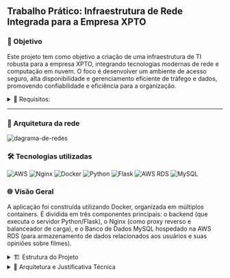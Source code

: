 ## Trabalho Prático: Infraestrutura de Rede Integrada para a Empresa XPTO

### 🎯 Objetivo
Este projeto tem como objetivo a criação de uma infraestrutura de TI robusta para a empresa XPTO, integrando tecnologias modernas de rede e computação em nuvem. O foco é desenvolver um ambiente de acesso seguro, alta disponibilidade e gerenciamento eficiente de tráfego e dados, promovendo confiabilidade e eficiência para a organização.

<Details>   
  <Summary>    
    📝 Requisitos:
  </Summary>

</br>

**1. Arquitetura da Rede:** 
Desenhar a topologia da rede;

**2. Configuração do Load Balancer:**
Implementar um Load Balancer com Nginx ou HAProxy, configurar o balanceamento entre, no mínimo, 3 máquinas para distribuir o tráfego, criar um mecanismo de monitoramento de disponibilidade e resposta dos servidores; 

**3. Proxy Reverso:** 
Configurar uma máquina com Nginx para atuar como Proxy Reverso, gerenciar requisições e redirecioná-las para os servidores apropriados;

**4. Banco de Dados:** 
Criar um servidor dedicado para o banco de dados usando Docker ou AWS RDS, escolher entre MySQL, PostgreSQL ou MongoDB e justificar a escolha;

**5. VPN (Virtual Private Network):** 
Configurar uma VPN segura (OpenVPN) para acessos externos e integrar a VPN ao firewall da rede para maior controle de acessos;

**6. Docker e Virtualização:** 
Utilizar Docker para hospedar servidores web e banco de dados, criar um docker-compose para gerenciamento facilitado dos serviços, demonstrar a escalabilidade dos containers e a comunicação entre eles;

**7. Endereçamento IPv4 e Segmentação de Redes:** 
Definir a estrutura de endereçamento da empresa e implementar DHCP para gerenciar alocação dinâmica de endereços.

</Details>

---

### 🧩 Arquitetura da rede
![dagrama-de-redes](https://github.com/user-attachments/assets/4d005e48-e671-4976-875d-962a99841b41)


### 🛠️ Tecnologias utilizadas
![AWS](https://img.shields.io/badge/aws-232F3E.svg?style=for-the-badge&logo=aws&logoColor=white)
![Nginx](https://img.shields.io/badge/nginx-009639.svg?style=for-the-badge&logo=nginx&logoColor=white)
![Docker](https://img.shields.io/badge/docker-2496ED.svg?style=for-the-badge&logo=docker&logoColor=white)
![Python](https://img.shields.io/badge/python-3776AB.svg?style=for-the-badge&logo=python&logoColor=white)
![Flask](https://img.shields.io/badge/-Flask-000000?style=for-the-badge&logo=flask&logoColor=white)
![AWS RDS](https://img.shields.io/badge/AWS_RDS-527FFF.svg?style=for-the-badge&logo=amazon-aws&logoColor=white)
![MySQL](https://img.shields.io/badge/mysql-4479A1.svg?style=for-the-badge&logo=mysql&logoColor=white)

### 🌐 Visão Geral
A aplicação foi construída utilizando Docker, organizada em múltiplos containers. É dividida em três componentes principais: o backend (que executa o servidor Python/Flask), o Nginx (como proxy reverso e balanceador de carga), e o Banco de Dados MySQL hospedado na AWS RDS (para armazenamento de dados relacionados aos usuários e suas opiniões sobre filmes).

<Details> 
  <Summary>
    🏗️ Estrutura do Projeto
  </Summary>

</br>

O projeto está dividido em:

- **Backend (Flask)**: Três servidores, cada um executando a mesma aplicação, mas distribuídos para melhorar a escalabilidade e o balanceamento de carga;
- **NGINX**: Atua como um proxy reverso e balanceador de carga, distribuindo as requisições entre os três servidores (app1, app2, app3);
- **Docker Compose**: Orquestra os containers e redes;
- **Banco de Dados (MySQL na AWS)**:  Armazena as informações dos usuários e suas interações com a aplicação (como suas avaliações de filmes);
- **RDS da AWS**: Oferece segurança, escalabilidade e gerenciamento automatizado.

</Details> 

<Details> 
  <Summary>
    🧠 Arquitetura e Justificativa Técnica
  </Summary>

#### 1. Uso do Docker
Permite isolar os componentes da aplicação - backend e proxy - em containers separados. Isso oferece vantagens:

- Isolamento e Independência: Cada parte funciona de forma independente, o que facilita a manutenção e a atualização de componentes sem afetar o funcionamento dos outros;
- Escalabilidade: Com o Docker, é fácil escalar a aplicação para mais servidores, conforme necessário. Por exemplo, podemos adicionar mais containers appX sem alterar a configuração de outros serviços;
- Portabilidade: A aplicação é executada no mesmo ambiente em qualquer máquina ou servidor, garantindo consistência entre desenvolvimento, testes e produção.

#### 2. Balanceamento de Carga com NGINX
Estamos usando o Nginx como proxy reverso e load balancer por ser uma solução robusta, amplamente utilizada, e de fácil configuração. Ele distribui o tráfego de entrada entre os servidores (app1, app2, app3), garantindo:

1. Desempenho otimizado: O Nginx é altamente eficiente na distribuição de requisições;
2. Alta disponibilidade: Caso um dos servidores do backend falhe, o Nginx pode redirecionar as requisições para outros servidores disponíveis;
3. Escalabilidade: A configuração do Nginx permite facilmente adicionar ou remover servidores de backend.

#### 3. Banco de Dados na AWS RDS (MySQL)
Utilizar o RDS permite escalar o banco de dados de forma automática, além de contar com a robustez e segurança fornecidas pela AWS. A escolha do MySQL como sistema de gerenciamento de banco de dados é devido à sua simplicidade e compatibilidade com a aplicação.

<Details> 
  <Summary>
    💻 Fluxo de Requisições
  </Summary>
  
1. O usuário envia uma requisição para o servidor, que é direcionada à porta 80 do Nginx;
2. O Nginx, atuando como proxy reverso, recebe a requisição e a encaminha para uma dos servidores de backend (app1, app2, ou app3) com base na configuração de balanceamento de carga;
3. O servidor do backend processa a requisição, interage com o banco de dados (se necessário) e envia a resposta de volta para o Nginx;
4. O Nginx retorna a resposta ao usuário.

</Details> 

### ✨ Conclusão e Benefícios da Arquitetura
- Escalabilidade: O uso de múltiplos servidores de backend permite que a aplicação lide com mais tráfego;
- Alta Disponibilidade: Com o Nginx como load balancer, se um servidor falhar, os outros ainda poderão atender às requisições, garantindo a continuidade do serviço;
- Facilidade de Manutenção: O backend e o proxy estão isolados em containers separados, o que facilita a manutenção e a atualização de componentes sem afetar os outros. Além disso, o banco de dados, hospedado no AWS RDS MySQL, oferece vantagens como gerenciamento simplificado, backups automáticos, monitoramento integrado, entre outras. Isso garante que o banco de dados seja mantido de forma eficiente e sem a necessidade de intervenção direta no servidor.

Esta abordagem modular e escalável é uma solução ideal para aplicações que precisam lidar com uma carga variável ou crescer conforme a demanda.

